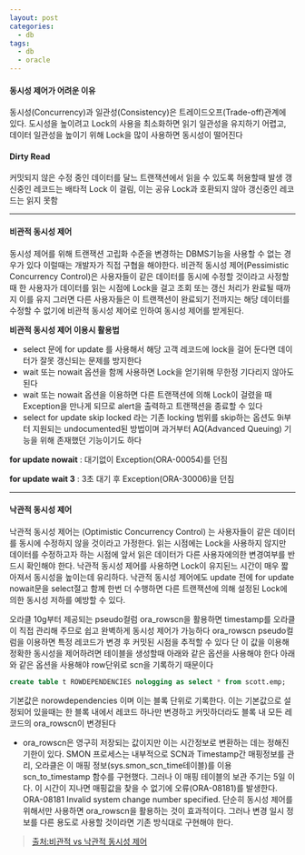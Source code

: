 ```yaml
---
layout: post
categories:
  - db
tags:
  - db
  - oracle
---
```


#### 동시성 제어가 어려운 이유

동시성(Concurrency)과 일관성(Consistency)은 트레이드오프(Trade-off)관계에 있다. 도시성을 높이려고 Lock의 사용을 최소화하면 읽기 일관성을 유지하기 어렵고, 데이터 일관성을 높이기 위해 Lock을 많이 사용하면 동시성이 떨어진다

#### Dirty Read

커밋되지 않은 수정 중인 데이터를 달느 트랜잭션에서 읽을 수 있도록 허용할때 발생 갱신중인 레코드는 배타적 Lock 이 걸림, 이는 공유 Lock과 호환되지 않아 갱신중인 레코드는 읽지 못함

---

#### 비관적 동시성 제어

동시성 제어를 위해 트랜잭션 고립화 수준을 변경하는 DBMS기능을 사용할 수 없는 경우가 있다 이럴때는 개발자가 직접 구협을 해야한다. 비관적 동시성 제어(Pessimistic Concurrency Control)은 사용자들이 같은 데이터를 동시에 수정할 것이라고 사정할때 한 사용자가 데이터를 읽는 시점에 Lock을 걸고 조회 또는 갱신 처리가 완료될 때까지 이를 유지 그러면 다른 사용자들은 이 트랜잭션이 완료되기 전까지는 해당 데이터를 수정할 수 없기에 비관적 동시성 제어로 인하여 동시성 제어를 받게된다.

**비관적 동시성 제어 이용시 활용법**

-	select 문에 for update 를 사용해서 해당 고객 레코드에 lock을 걸어 둔다면 데이터가 잘못 갱신되는 문제를 방지한다
-	wait 또는 nowait 옵션을 함께 사용하면 Lock을 얻기위해 무한정 기다리지 않아도 된다
-	wait 또는 nowait 옵션을 이용하면 다른 트랜잭션에 의해 Lock이 걸렸을 때 Exception을 만나게 되므로 alert을 출력하고 트랜잭션을 종료할 수 있다
-	select for update skip locked 라는 기존 locking 범위를 skip하는 옵션도 9i부터 지원되는 undocumented된 방법이며 과거부터 AQ(Advanced Queuing) 기능을 위해 존재했던 기능이기도 하다

**for update nowait** : 대기없이 Exception(ORA-00054)를 던짐

**for update wait 3** : 3초 대기 후 Exception(ORA-30006)을 던짐

---

#### 낙관적 동시성 제어

낙관적 동시성 제어는 (Optimistic Concurrency Control) 는 사용자들이 같은 데이터를 동시에 수정하지 않을 것이라고 가정한다. 읽는 시점에는 Lock을 사용하지 않지만 데이터를 수정하고자 하는 시점에 앞서 읽은 데이터가 다른 사용자에의한 변경여부를 반드시 확인해야 한다. 낙관적 동시성 제어를 사용하면 Lock이 유지된느 시간이 매우 짧아져서 동시성을 높이는데 유리하다. 낙관적 동시성 제어에도 update 전에 for update nowait문을 select절고 함께 한번 더 수행하면 다른 트랜잭션에 의해 설정된 Lock에 의한 동시성 저하를 예방할 수 있다.

오라클 10g부터 제공되는 pseudo컬럼 ora_rowscn을 활용하면 timestamp를 오라클이 직접 관리해 주므로 쉽고 완벽하게 동시성 제어가 가능하다 ora_rowscn pseudo컬럼을 이용하면 특정 레코드가 변경 후 커밋된 시점을 추적할 수 있다 단 이 값을 이용해 정확한 동시성을 제어하려면 테이블을 생성할때 아래와 같은 옵션을 사용해야 한다 아래와 같은 옵션을 사용해야 row단위로 scn을 기록하기 때문이다

```sql
create table t ROWDEPENDENCIES nologging as select * from scott.emp;
```

기본값은 norowdependencies 이며 이는 블록 단위로 기록한다.
이는 기본값으로 설정되어 있을때는 한 블록 내에서 레코드 하나만 변경하고 커밋하더라도 블록 내 모든 레코드의 ora_rowscn이 변경된다

-	ora_rowscn은 영구히 저장되는 값이지만 이는 시간정보로 변환하는 데는 정해진 기한이 있다. SMON 프로세스는 내부적으로 SCN과 Timestamp간 매핑정보를 관리, 오라클은 이 매핑 정보(sys.smon_scn_time테이블)를 이용 scn_to_timestamp 함수를 구현했다. 그러나 이 매핑 테이블의 보관 주기는 5일 이다. 이 시간이 지나면 매핑값을 찾을 수 없기에 오류(ORA-08181)를 발생한다. ORA-08181 Invalid system change number specified. 단순히 동시성 제어를 위해서만 사용하면 ora_rowscn을 활용하는 것이 효과적이다. 그러나 변경 일시 정보를 다른 용도로 사용할 것이라면 기존 방식대로 구현해야 한다.

> [출처:비관적 vs 낙관적 동시성 제어](http://wiki.gurubee.net/pages/viewpage.action?pageId=3900395)
